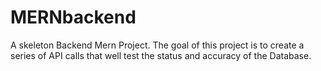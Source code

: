 # MERNbackend
A skeleton Backend Mern Project. The goal of this project is to create a series of API calls that well test the status and accuracy of the Database.
